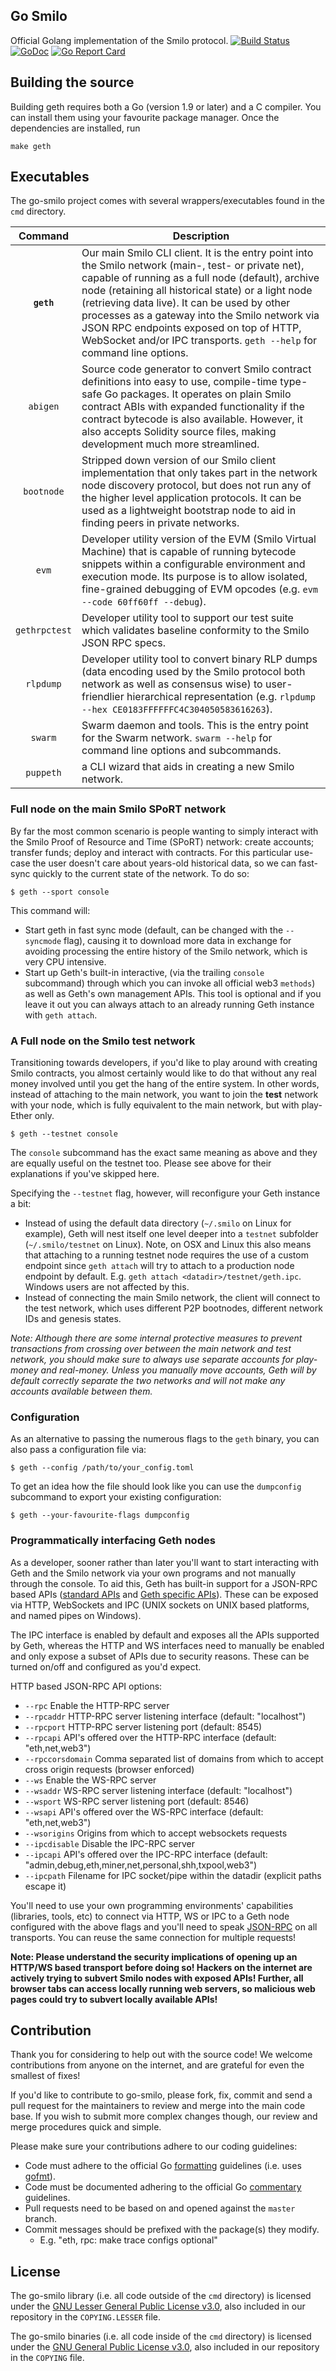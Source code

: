 ## Go Smilo

Official Golang implementation of the Smilo protocol. 
[![Build Status](https://travis-ci.org/Smilo-platform/go-smilo.svg?branch=master)](https://travis-ci.org/Smilo-platform/go-smilo)
[![GoDoc](https://godoc.org/github.com/Smilo-platform/go-smilo/src/blockchain/smilobft?status.svg)](https://godoc.org/github.com/Smilo-platform/go-smilo/src/blockchain/smilobft)
[![Go Report Card](https://goreportcard.com/badge/github.com/Smilo-platform/go-smilo)](https://goreportcard.com/report/github.com/Smilo-platform/go-smilo)

## Building the source

Building geth requires both a Go (version 1.9 or later) and a C compiler.
You can install them using your favourite package manager.
Once the dependencies are installed, run

    make geth

## Executables

The go-smilo project comes with several wrappers/executables found in the `cmd` directory.

| Command    | Description |
|:----------:|-------------|
| **`geth`** | Our main Smilo CLI client. It is the entry point into the Smilo network (main-, test- or private net), capable of running as a full node (default), archive node (retaining all historical state) or a light node (retrieving data live). It can be used by other processes as a gateway into the Smilo network via JSON RPC endpoints exposed on top of HTTP, WebSocket and/or IPC transports. `geth --help` for command line options. |
| `abigen` | Source code generator to convert Smilo contract definitions into easy to use, compile-time type-safe Go packages. It operates on plain Smilo contract ABIs with expanded functionality if the contract bytecode is also available. However, it also accepts Solidity source files, making development much more streamlined.  |
| `bootnode` | Stripped down version of our Smilo client implementation that only takes part in the network node discovery protocol, but does not run any of the higher level application protocols. It can be used as a lightweight bootstrap node to aid in finding peers in private networks. |
| `evm` | Developer utility version of the EVM (Smilo Virtual Machine) that is capable of running bytecode snippets within a configurable environment and execution mode. Its purpose is to allow isolated, fine-grained debugging of EVM opcodes (e.g. `evm --code 60ff60ff --debug`). |
| `gethrpctest` | Developer utility tool to support our test suite which validates baseline conformity to the Smilo JSON RPC specs. |
| `rlpdump` | Developer utility tool to convert binary RLP dumps (data encoding used by the Smilo protocol both network as well as consensus wise) to user-friendlier hierarchical representation (e.g. `rlpdump --hex CE0183FFFFFFC4C304050583616263`). |
| `swarm`    | Swarm daemon and tools. This is the entry point for the Swarm network. `swarm --help` for command line options and subcommands. |
| `puppeth`    | a CLI wizard that aids in creating a new Smilo network. |


### Full node on the main Smilo SPoRT network

By far the most common scenario is people wanting to simply interact with the Smilo Proof of Resource and Time (SPoRT) network:
create accounts; transfer funds; deploy and interact with contracts. For this particular use-case
the user doesn't care about years-old historical data, so we can fast-sync quickly to the current
state of the network. To do so:

```
$ geth --sport console
```

This command will:

 * Start geth in fast sync mode (default, can be changed with the `--syncmode` flag), causing it to
   download more data in exchange for avoiding processing the entire history of the Smilo network,
   which is very CPU intensive.
 * Start up Geth's built-in interactive,
   (via the trailing `console` subcommand) through which you can invoke all official web3 `methods`)
   as well as Geth's own management APIs.
   This tool is optional and if you leave it out you can always attach to an already running Geth instance
   with `geth attach`.

### A Full node on the Smilo test network

Transitioning towards developers, if you'd like to play around with creating Smilo contracts, you
almost certainly would like to do that without any real money involved until you get the hang of the
entire system. In other words, instead of attaching to the main network, you want to join the **test**
network with your node, which is fully equivalent to the main network, but with play-Ether only.

```
$ geth --testnet console
```

The `console` subcommand has the exact same meaning as above and they are equally useful on the
testnet too. Please see above for their explanations if you've skipped here.

Specifying the `--testnet` flag, however, will reconfigure your Geth instance a bit:

 * Instead of using the default data directory (`~/.smilo` on Linux for example), Geth will nest
   itself one level deeper into a `testnet` subfolder (`~/.smilo/testnet` on Linux). Note, on OSX
   and Linux this also means that attaching to a running testnet node requires the use of a custom
   endpoint since `geth attach` will try to attach to a production node endpoint by default. E.g.
   `geth attach <datadir>/testnet/geth.ipc`. Windows users are not affected by this.
 * Instead of connecting the main Smilo network, the client will connect to the test network,
   which uses different P2P bootnodes, different network IDs and genesis states.
   
*Note: Although there are some internal protective measures to prevent transactions from crossing
over between the main network and test network, you should make sure to always use separate accounts
for play-money and real-money. Unless you manually move accounts, Geth will by default correctly
separate the two networks and will not make any accounts available between them.*

### Configuration

As an alternative to passing the numerous flags to the `geth` binary, you can also pass a configuration file via:

```
$ geth --config /path/to/your_config.toml
```

To get an idea how the file should look like you can use the `dumpconfig` subcommand to export your existing configuration:

```
$ geth --your-favourite-flags dumpconfig
```

### Programmatically interfacing Geth nodes

As a developer, sooner rather than later you'll want to start interacting with Geth and the Smilo
network via your own programs and not manually through the console. To aid this, Geth has built-in
support for a JSON-RPC based APIs ([standard APIs](https://github.com/ethereum/wiki/wiki/JSON-RPC) and
[Geth specific APIs](https://github.com/ethereum/go-ethereum/wiki/Management-APIs)). These can be
exposed via HTTP, WebSockets and IPC (UNIX sockets on UNIX based platforms, and named pipes on Windows).

The IPC interface is enabled by default and exposes all the APIs supported by Geth, whereas the HTTP
and WS interfaces need to manually be enabled and only expose a subset of APIs due to security reasons.
These can be turned on/off and configured as you'd expect.

HTTP based JSON-RPC API options:

  * `--rpc` Enable the HTTP-RPC server
  * `--rpcaddr` HTTP-RPC server listening interface (default: "localhost")
  * `--rpcport` HTTP-RPC server listening port (default: 8545)
  * `--rpcapi` API's offered over the HTTP-RPC interface (default: "eth,net,web3")
  * `--rpccorsdomain` Comma separated list of domains from which to accept cross origin requests (browser enforced)
  * `--ws` Enable the WS-RPC server
  * `--wsaddr` WS-RPC server listening interface (default: "localhost")
  * `--wsport` WS-RPC server listening port (default: 8546)
  * `--wsapi` API's offered over the WS-RPC interface (default: "eth,net,web3")
  * `--wsorigins` Origins from which to accept websockets requests
  * `--ipcdisable` Disable the IPC-RPC server
  * `--ipcapi` API's offered over the IPC-RPC interface (default: "admin,debug,eth,miner,net,personal,shh,txpool,web3")
  * `--ipcpath` Filename for IPC socket/pipe within the datadir (explicit paths escape it)

You'll need to use your own programming environments' capabilities (libraries, tools, etc) to connect
via HTTP, WS or IPC to a Geth node configured with the above flags and you'll need to speak [JSON-RPC](https://www.jsonrpc.org/specification)
on all transports. You can reuse the same connection for multiple requests!

**Note: Please understand the security implications of opening up an HTTP/WS based transport before
doing so! Hackers on the internet are actively trying to subvert Smilo nodes with exposed APIs!
Further, all browser tabs can access locally running web servers, so malicious web pages could try to
subvert locally available APIs!**

## Contribution

Thank you for considering to help out with the source code! We welcome contributions from
anyone on the internet, and are grateful for even the smallest of fixes!

If you'd like to contribute to go-smilo, please fork, fix, commit and send a pull request
for the maintainers to review and merge into the main code base. If you wish to submit more
complex changes though, our review and merge procedures quick and simple.

Please make sure your contributions adhere to our coding guidelines:

 * Code must adhere to the official Go [formatting](https://golang.org/doc/effective_go.html#formatting) guidelines (i.e. uses [gofmt](https://golang.org/cmd/gofmt/)).
 * Code must be documented adhering to the official Go [commentary](https://golang.org/doc/effective_go.html#commentary) guidelines.
 * Pull requests need to be based on and opened against the `master` branch.
 * Commit messages should be prefixed with the package(s) they modify.
   * E.g. "eth, rpc: make trace configs optional"

## License

The go-smilo library (i.e. all code outside of the `cmd` directory) is licensed under the
[GNU Lesser General Public License v3.0](https://www.gnu.org/licenses/lgpl-3.0.en.html), also
included in our repository in the `COPYING.LESSER` file.

The go-smilo binaries (i.e. all code inside of the `cmd` directory) is licensed under the
[GNU General Public License v3.0](https://www.gnu.org/licenses/gpl-3.0.en.html), also included
in our repository in the `COPYING` file.